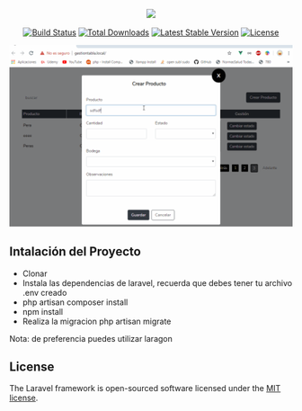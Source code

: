 <p align="center"><img src="https://res.cloudinary.com/dtfbvvkyp/image/upload/v1566331377/laravel-logolockup-cmyk-red.svg" width="400"></p>

<p align="center">
<a href="https://travis-ci.org/laravel/framework"><img src="https://travis-ci.org/laravel/framework.svg" alt="Build Status"></a>
<a href="https://packagist.org/packages/laravel/framework"><img src="https://poser.pugx.org/laravel/framework/d/total.svg" alt="Total Downloads"></a>
<a href="https://packagist.org/packages/laravel/framework"><img src="https://poser.pugx.org/laravel/framework/v/stable.svg" alt="Latest Stable Version"></a>
<a href="https://packagist.org/packages/laravel/framework"><img src="https://poser.pugx.org/laravel/framework/license.svg" alt="License"></a>
</p>


![](Crud.gif)


## Intalación del Proyecto

- Clonar
- Instala las dependencias de laravel, recuerda que debes tener tu archivo .env creado
- php artisan composer install
- npm install
- Realiza la migracion php artisan migrate  

Nota: de preferencia puedes utilizar laragon

## License

The Laravel framework is open-sourced software licensed under the [MIT license](https://opensource.org/licenses/MIT).
